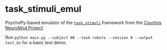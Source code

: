 # task_stimuli_emul

PsychoPy-based emulator of the [`task_stimuli`](https://github.com/courtois-neuromod/task_stimuli) framework from the [Courtois NeuroMod Project](https://github.com/courtois-neuromod).

Run `python main.py --subject 00 --task robots --session 0 --output test_ds` for a basic test demo.

